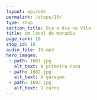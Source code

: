 ```yaml
---
layout: episode
permalink: /stops/16/
type: stop
section_title: Dia a dia na Vila
title: Um local de moradia
page_rank: 16
stop_id: 16
audio_file: 16.mp3
hero_images:
 - path: 1601.jpg
   alt_text: A primeira casa
 - path: 1602.jpg
   alt_text: A garagem
 - path: 1603.jpg
   alt_text: O carro
---
```

